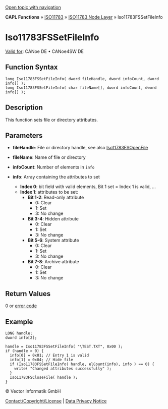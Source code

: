 [Open topic with navigation](../../../../../../CANoeDEFamily.htm#Topics/CAPLFunctions/ISO11783/ISONodeLayer/Functions/CAPLfunctionIso11783fssetfileinfo.md)

**CAPL Functions** » [ISO11783](../../CAPLfunctionsISO11783Overview.md) » [ISO11783 Node Layer](../CAPLfunctionsISONLOverview.md) » Iso11783FSSetFileInfo

# Iso11783FSSetFileInfo

[Valid for](../../../../Shared/FeatureAvailability.md): CANoe DE • CANoe4SW DE

## Function Syntax

```plaintext
long Iso11783FSSetFileInfo( dword fileHandle, dword infoCount, dword info[] );
long Iso11783FSSetFileInfo( char fileName[], dword infoCount, dword info[] );
```

## Description

This function sets file or directory attributes.

## Parameters

- **fileHandle**: File or directory handle, see also [Iso11783FSOpenFile](CAPLfunctionIso11783FSOpenFile.md)
- **fileName**: Name of file or directory
- **infoCount**: Number of elements in `info`
- **info**: Array containing the attributes to set

  - **Index 0**: bit field with valid elements, Bit 1 set = Index 1 is valid, ...
  - **Index 1**: attributes to be set:
    - **Bit 1-2**: Read-only attribute
      - 0: Clear
      - 1: Set
      - 3: No change
    - **Bit 3-4**: Hidden attribute
      - 0: Clear
      - 1: Set
      - 3: No change
    - **Bit 5-6**: System attribute
      - 0: Clear
      - 1: Set
      - 3: No change
    - **Bit 7-8**: Archive attribute
      - 0: Clear
      - 1: Set
      - 3: No change

## Return Values

0 or [error code](../CAPLfunctionsISONLErrorCodes.md)

## Example

```plaintext
LONG handle;
dword info[2];

handle = Iso11783FSSetFileInfo( "\TEST.TXT", 0x00 );
if (handle > 0) {
  info[0] = 0x01; // Entry 1 is valid
  info[1] = 0x04; // Hide file
  if (Iso11783FSSetFileInfo( handle, elCount(info), info ) == 0) {
    write( "Changed attributes successfully" );
  }
  Iso11783FSCloseFile( handle );
}
```

© Vector Informatik GmbH

[Contact/Copyright/License](../../../../Shared/ContactCopyrightLicense.md) | [Data Privacy Notice](https://www.vector.com/int/en/company/get-info/privacy-policy/)